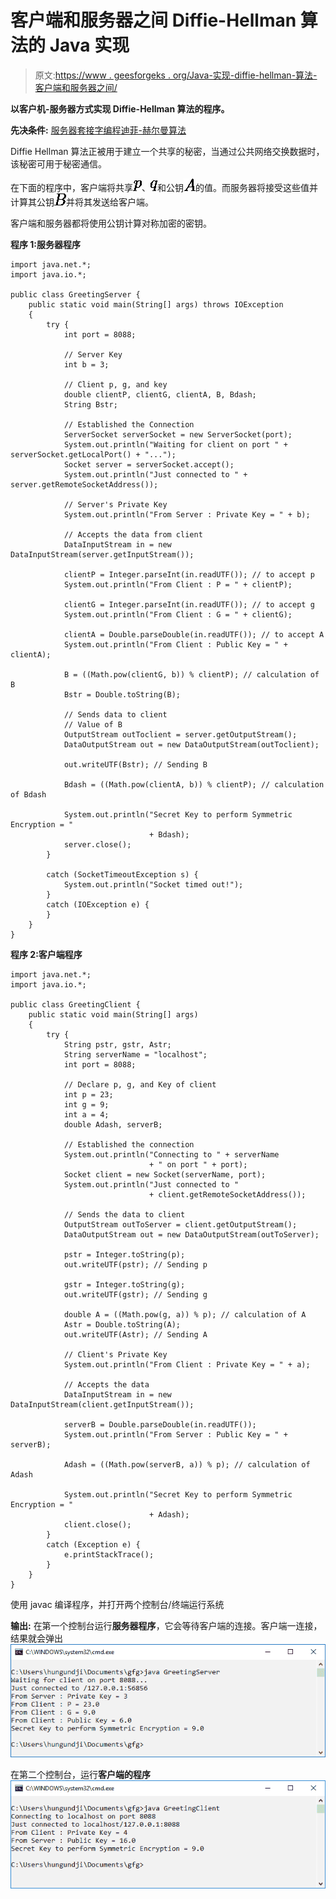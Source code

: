 # 客户端和服务器之间 Diffie-Hellman 算法的 Java 实现

> 原文:[https://www . geesforgeks . org/Java-实现-diffie-hellman-算法-客户端和服务器之间/](https://www.geeksforgeeks.org/java-implementation-of-diffie-hellman-algorithm-between-client-and-server/)

**以客户机-服务器方式实现 Diffie-Hellman 算法的程序。**

**先决条件:** [服务器套接字编程](https://www.geeksforgeeks.org/socket-programming-in-java/)[迪菲-赫尔曼算法](https://www.geeksforgeeks.org/implementation-diffie-hellman-algorithm/)

Diffie Hellman 算法正被用于建立一个共享的秘密，当通过公共网络交换数据时，该秘密可用于秘密通信。

在下面的程序中，客户端将共享![p](img/e1eed83fb4737e3780aa1efabe94d327.png "Rendered by QuickLaTeX.com")、![q](img/aa43b7964339c8af509f742427dccd41.png "Rendered by QuickLaTeX.com")和公钥![A](img/cc10d3b72431cdd6ba563d3cc2a57d7f.png "Rendered by QuickLaTeX.com")的值。而服务器将接受这些值并计算其公钥![B](img/76d8ee369d9167cdfb7489cf2a197486.png "Rendered by QuickLaTeX.com")并将其发送给客户端。

客户端和服务器都将使用公钥计算对称加密的密钥。

**程序 1:服务器程序**

```
import java.net.*;
import java.io.*;

public class GreetingServer {
    public static void main(String[] args) throws IOException
    {
        try {
            int port = 8088;

            // Server Key
            int b = 3;

            // Client p, g, and key
            double clientP, clientG, clientA, B, Bdash;
            String Bstr;

            // Established the Connection
            ServerSocket serverSocket = new ServerSocket(port);
            System.out.println("Waiting for client on port " + serverSocket.getLocalPort() + "...");
            Socket server = serverSocket.accept();
            System.out.println("Just connected to " + server.getRemoteSocketAddress());

            // Server's Private Key
            System.out.println("From Server : Private Key = " + b);

            // Accepts the data from client
            DataInputStream in = new DataInputStream(server.getInputStream());

            clientP = Integer.parseInt(in.readUTF()); // to accept p
            System.out.println("From Client : P = " + clientP);

            clientG = Integer.parseInt(in.readUTF()); // to accept g
            System.out.println("From Client : G = " + clientG);

            clientA = Double.parseDouble(in.readUTF()); // to accept A
            System.out.println("From Client : Public Key = " + clientA);

            B = ((Math.pow(clientG, b)) % clientP); // calculation of B
            Bstr = Double.toString(B);

            // Sends data to client
            // Value of B
            OutputStream outToclient = server.getOutputStream();
            DataOutputStream out = new DataOutputStream(outToclient);

            out.writeUTF(Bstr); // Sending B

            Bdash = ((Math.pow(clientA, b)) % clientP); // calculation of Bdash

            System.out.println("Secret Key to perform Symmetric Encryption = "
                               + Bdash);
            server.close();
        }

        catch (SocketTimeoutException s) {
            System.out.println("Socket timed out!");
        }
        catch (IOException e) {
        }
    }
}
```

**程序 2:客户端程序**

```
import java.net.*;
import java.io.*;

public class GreetingClient {
    public static void main(String[] args)
    {
        try {
            String pstr, gstr, Astr;
            String serverName = "localhost";
            int port = 8088;

            // Declare p, g, and Key of client
            int p = 23;
            int g = 9;
            int a = 4;
            double Adash, serverB;

            // Established the connection
            System.out.println("Connecting to " + serverName
                               + " on port " + port);
            Socket client = new Socket(serverName, port);
            System.out.println("Just connected to "
                               + client.getRemoteSocketAddress());

            // Sends the data to client
            OutputStream outToServer = client.getOutputStream();
            DataOutputStream out = new DataOutputStream(outToServer);

            pstr = Integer.toString(p);
            out.writeUTF(pstr); // Sending p

            gstr = Integer.toString(g);
            out.writeUTF(gstr); // Sending g

            double A = ((Math.pow(g, a)) % p); // calculation of A
            Astr = Double.toString(A);
            out.writeUTF(Astr); // Sending A

            // Client's Private Key
            System.out.println("From Client : Private Key = " + a);

            // Accepts the data
            DataInputStream in = new DataInputStream(client.getInputStream());

            serverB = Double.parseDouble(in.readUTF());
            System.out.println("From Server : Public Key = " + serverB);

            Adash = ((Math.pow(serverB, a)) % p); // calculation of Adash

            System.out.println("Secret Key to perform Symmetric Encryption = "
                               + Adash);
            client.close();
        }
        catch (Exception e) {
            e.printStackTrace();
        }
    }
}
```

使用 javac 编译程序，并打开两个控制台/终端运行系统

**输出:**
在第一个控制台运行**服务器程序**，它会等待客户端的连接。客户端一连接，结果就会弹出
![server](img/48de25047090d0f9f926f6fb3cf5d79d.png)

在第二个控制台，运行**客户端的程序**
![Client](img/b45686f2af4fcbd43498e7883309edc9.png)